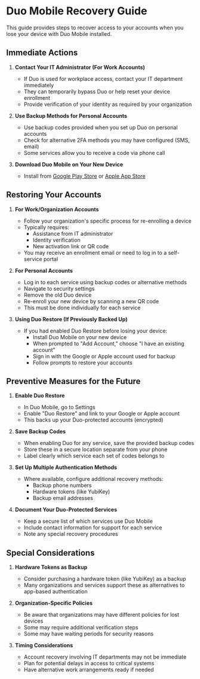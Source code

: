# Duo Mobile Recovery Guide

This guide provides steps to recover access to your accounts when you lose your device with Duo Mobile installed.

## Immediate Actions

1. **Contact Your IT Administrator (For Work Accounts)**
   - If Duo is used for workplace access, contact your IT department immediately
   - They can temporarily bypass Duo or help reset your device enrollment
   - Provide verification of your identity as required by your organization

2. **Use Backup Methods for Personal Accounts**
   - Use backup codes provided when you set up Duo on personal accounts
   - Check for alternative 2FA methods you may have configured (SMS, email)
   - Some services allow you to receive a code via phone call

3. **Download Duo Mobile on Your New Device**
   - Install from [Google Play Store](https://play.google.com/store/apps/details?id=com.duosecurity.duomobile) or [Apple App Store](https://apps.apple.com/us/app/duo-mobile/id422663827)

## Restoring Your Accounts

1. **For Work/Organization Accounts**
   - Follow your organization's specific process for re-enrolling a device
   - Typically requires:
     - Assistance from IT administrator
     - Identity verification
     - New activation link or QR code
   - You may receive an enrollment email or need to log in to a self-service portal

2. **For Personal Accounts**
   - Log in to each service using backup codes or alternative methods
   - Navigate to security settings
   - Remove the old Duo device
   - Re-enroll your new device by scanning a new QR code
   - This must be done individually for each service

3. **Using Duo Restore (If Previously Backed Up)**
   - If you had enabled Duo Restore before losing your device:
     - Install Duo Mobile on your new device
     - When prompted to "Add Account," choose "I have an existing account"
     - Sign in with the Google or Apple account used for backup
     - Follow prompts to restore your accounts

## Preventive Measures for the Future

1. **Enable Duo Restore**
   - In Duo Mobile, go to Settings
   - Enable "Duo Restore" and link to your Google or Apple account
   - This backs up your Duo-protected accounts (encrypted)

2. **Save Backup Codes**
   - When enabling Duo for any service, save the provided backup codes
   - Store these in a secure location separate from your phone
   - Label clearly which service each set of codes belongs to

3. **Set Up Multiple Authentication Methods**
   - Where available, configure additional recovery methods:
     - Backup phone numbers
     - Hardware tokens (like YubiKey)
     - Backup email addresses

4. **Document Your Duo-Protected Services**
   - Keep a secure list of which services use Duo Mobile
   - Include contact information for support for each service
   - Note any special recovery procedures

## Special Considerations

1. **Hardware Tokens as Backup**
   - Consider purchasing a hardware token (like YubiKey) as a backup
   - Many organizations and services support these as alternatives to app-based authentication

2. **Organization-Specific Policies**
   - Be aware that organizations may have different policies for lost devices
   - Some may require additional verification steps
   - Some may have waiting periods for security reasons

3. **Timing Considerations**
   - Account recovery involving IT departments may not be immediate
   - Plan for potential delays in access to critical systems
   - Have alternative work arrangements ready if needed
